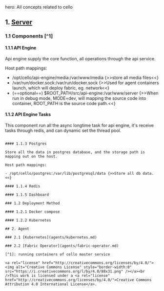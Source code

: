 hero: All concepts related to cello

## 1. [Server](setup/server.md)

### 1.1 Components [^1]

#### 1.1.1 API Engine

Api engine supply the core function, all operations through the api service.

Host path mappings:

- /opt/cello/api-engine/media:/var/www/media {>>store all media files<<}
- /var/run/docker.sock:/var/run/docker.sock {>>Used for agent containers launch, which will deploy fabric, eg. network<<}
- (==optional==) $ROOT_PATH/src/api-engine:/var/www/server {>>When run in debug mode, MODE=dev, will mapping the source code into container, ROOT_PATH is the source code path.<<}

#### 1.1.2 API Engine Tasks

This component run all the async longtime task for api engine, it's receive tasks through redis, and can dynamic set the thread pool.

```

#### 1.1.3 Postgres

Store all the data in postgres database, and the storage path is mapping out on the host.

Host path mappings:

- /opt/cello/postgres:/var/lib/postgresql/data {>>Store all db data.<<}

#### 1.1.4 Redis

#### 1.1.5 Dashboard

### 1.2 Deployment Method

#### 1.2.1 Docker compose

#### 1.2.2 Kubernetes

## 2. Agent

### 2.1 [Kubernetes](agents/kubernetes.md)

### 2.2 [Fabric Operator](agents/fabric-operator.md)

[^1]: running containers of cello master service

<a rel="license" href="http://creativecommons.org/licenses/by/4.0/"><img alt="Creative Commons License" style="border-width:0" src="https://i.creativecommons.org/l/by/4.0/88x31.png" /></a><br />This work is licensed under a <a rel="license" href="http://creativecommons.org/licenses/by/4.0/">Creative Commons Attribution 4.0 International License</a>.
```
